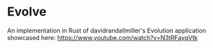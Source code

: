 # Evolve
An implementation in Rust of  davidrandallmiller's Evolution application showcased here: https://www.youtube.com/watch?v=N3tRFayqVtk
